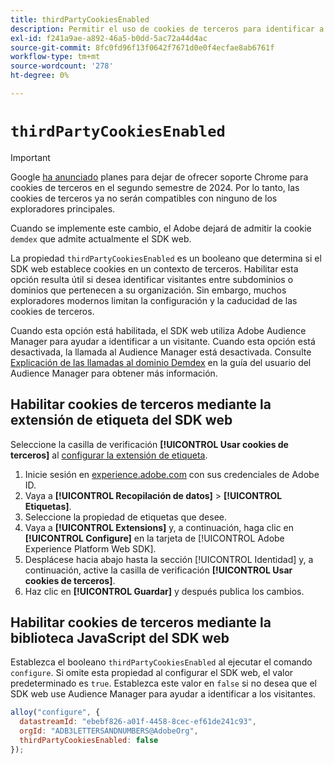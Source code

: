 ```yaml
---
title: thirdPartyCookiesEnabled
description: Permitir el uso de cookies de terceros para identificar a los visitantes.
exl-id: f241a9ae-a892-46a5-b0dd-5ac72a44d4ac
source-git-commit: 8fc0fd96f13f0642f7671d0e0f4ecfae8ab6761f
workflow-type: tm+mt
source-wordcount: '278'
ht-degree: 0%

---
```



# `thirdPartyCookiesEnabled`

>[!IMPORTANT]
>
>Google [ha anunciado](https://developers.google.com/privacy-sandbox/3pcd/prepare/prepare-for-phaseout) planes para dejar de ofrecer soporte Chrome para cookies de terceros en el segundo semestre de 2024. Por lo tanto, las cookies de terceros ya no serán compatibles con ninguno de los exploradores principales.
>
>Cuando se implemente este cambio, el Adobe dejará de admitir la cookie `demdex` que admite actualmente el SDK web.


La propiedad `thirdPartyCookiesEnabled` es un booleano que determina si el SDK web establece cookies en un contexto de terceros. Habilitar esta opción resulta útil si desea identificar visitantes entre subdominios o dominios que pertenecen a su organización. Sin embargo, muchos exploradores modernos limitan la configuración y la caducidad de las cookies de terceros.

Cuando esta opción está habilitada, el SDK web utiliza Adobe Audience Manager para ayudar a identificar a un visitante. Cuando esta opción está desactivada, la llamada al Audience Manager está desactivada. Consulte [Explicación de las llamadas al dominio Demdex](https://experienceleague.adobe.com/docs/audience-manager/user-guide/reference/demdex-calls.html?lang=es) en la guía del usuario del Audience Manager para obtener más información.

## Habilitar cookies de terceros mediante la extensión de etiqueta del SDK web

Seleccione la casilla de verificación **[!UICONTROL Usar cookies de terceros]** al [configurar la extensión de etiqueta](/help/tags/extensions/client/web-sdk/web-sdk-extension-configuration.md).

1. Inicie sesión en [experience.adobe.com](https://experience.adobe.com) con sus credenciales de Adobe ID.
1. Vaya a **[!UICONTROL Recopilación de datos]** > **[!UICONTROL Etiquetas]**.
1. Seleccione la propiedad de etiquetas que desee.
1. Vaya a **[!UICONTROL Extensions]** y, a continuación, haga clic en **[!UICONTROL Configure]** en la tarjeta de [!UICONTROL Adobe Experience Platform Web SDK].
1. Desplácese hacia abajo hasta la sección [!UICONTROL Identidad] y, a continuación, active la casilla de verificación **[!UICONTROL Usar cookies de terceros]**.
1. Haz clic en **[!UICONTROL Guardar]** y después publica los cambios.

## Habilitar cookies de terceros mediante la biblioteca JavaScript del SDK web

Establezca el booleano `thirdPartyCookiesEnabled` al ejecutar el comando `configure`. Si omite esta propiedad al configurar el SDK web, el valor predeterminado es `true`. Establezca este valor en `false` si no desea que el SDK web use Audience Manager para ayudar a identificar a los visitantes.

```js
alloy("configure", {
  datastreamId: "ebebf826-a01f-4458-8cec-ef61de241c93",
  orgId: "ADB3LETTERSANDNUMBERS@AdobeOrg",
  thirdPartyCookiesEnabled: false
});
```

